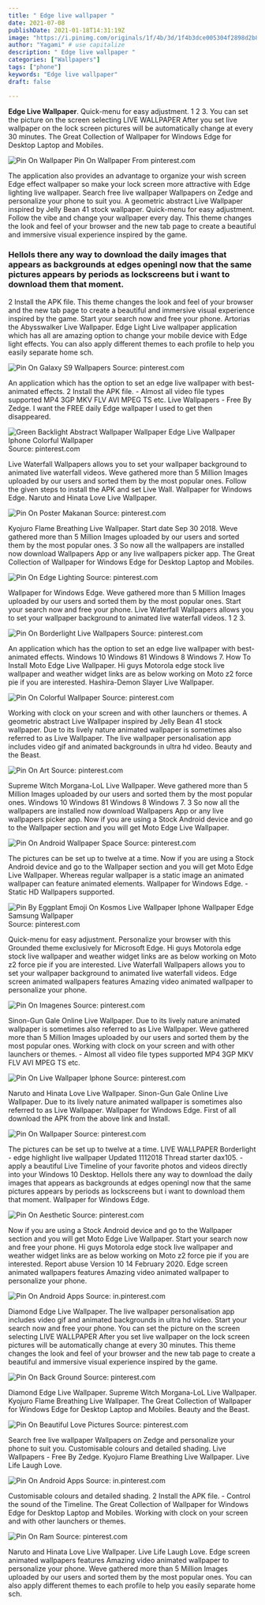 ```yaml
---
title: " Edge live wallpaper "
date: 2021-07-08
publishDate: 2021-01-18T14:31:19Z
image: "https://i.pinimg.com/originals/1f/4b/3d/1f4b3dce005304f2898d2b8033ff4d51.jpg"
author: "Yagami" # use capitalize
description: " Edge live wallpaper "
categories: ["Wallpapers"]
tags: ["phone"]
keywords: "Edge live wallpaper"
draft: false

---
```



**Edge Live Wallpaper**. Quick-menu for easy adjustment. 1 2 3. You can set the picture on the screen selecting LIVE WALLPAPER After you set live wallpaper on the lock screen pictures will be automatically change at every 30 minutes. The Great Collection of Wallpaper for Windows Edge for Desktop Laptop and Mobiles.

![Pin On Wallpaper](https://i.pinimg.com/originals/ea/e5/e6/eae5e659d6828f6b1ad97fb3761da805.gif "Pin On Wallpaper")
Pin On Wallpaper From pinterest.com


The application also provides an advantage to organize your wish screen Edge effect wallpaper so make your lock screen more attractive with Edge lighting live wallpaper. Search free live wallpaper Wallpapers on Zedge and personalize your phone to suit you. A geometric abstract Live Wallpaper inspired by Jelly Bean 41 stock wallpaper. Quick-menu for easy adjustment. Follow the vibe and change your wallpaper every day. This theme changes the look and feel of your browser and the new tab page to create a beautiful and immersive visual experience inspired by the game.

### HelloIs there any way to download the daily images that appears as backgrounds at edges openingI now that the same pictures appears by periods as lockscreens but i want to download them that moment.

2 Install the APK file. This theme changes the look and feel of your browser and the new tab page to create a beautiful and immersive visual experience inspired by the game. Start your search now and free your phone. Artorias the Abysswalker Live Wallpaper. Edge Light Live wallpaper application which has all are amazing option to change your mobile device with Edge light effects. You can also apply different themes to each profile to help you easily separate home sch.


![Pin On Galaxy S9 Wallpapers](https://i.pinimg.com/736x/9c/1c/0d/9c1c0db53333f7035045c87bf44199ee.jpg "Pin On Galaxy S9 Wallpapers")
Source: pinterest.com

An application which has the option to set an edge live wallpaper with best-animated effects. 2 Install the APK file. - Almost all video file types supported MP4 3GP MKV FLV AVI MPEG TS etc. Live Wallpapers - Free By Zedge. I want the FREE daily Edge wallpaper I used to get then disappeared.

![Green Backlight Abstract Wallpaper Wallpaper Edge Live Wallpaper Iphone Colorful Wallpaper](https://i.pinimg.com/originals/15/44/0c/15440cad137eb69e82185e7e522cec06.jpg "Green Backlight Abstract Wallpaper Wallpaper Edge Live Wallpaper Iphone Colorful Wallpaper")
Source: pinterest.com

Live Waterfall Wallpapers allows you to set your wallpaper background to animated live waterfall videos. Weve gathered more than 5 Million Images uploaded by our users and sorted them by the most popular ones. Follow the given steps to install the APK and set Live Wall. Wallpaper for Windows Edge. Naruto and Hinata Love Live Wallpaper.

![Pin On Poster Makanan](https://i.pinimg.com/474x/1e/f8/6e/1ef86e5c52cdaa7336df8a402ac75058.jpg "Pin On Poster Makanan")
Source: pinterest.com

Kyojuro Flame Breathing Live Wallpaper. Start date Sep 30 2018. Weve gathered more than 5 Million Images uploaded by our users and sorted them by the most popular ones. 3 So now all the wallpapers are installed now download Wallpapers App or any live wallpapers picker app. The Great Collection of Wallpaper for Windows Edge for Desktop Laptop and Mobiles.

![Pin On Edge Lighting](https://i.pinimg.com/originals/dc/cb/0a/dccb0af462b60d60d562d268d0f64d64.png "Pin On Edge Lighting")
Source: pinterest.com

Wallpaper for Windows Edge. Weve gathered more than 5 Million Images uploaded by our users and sorted them by the most popular ones. Start your search now and free your phone. Live Waterfall Wallpapers allows you to set your wallpaper background to animated live waterfall videos. 1 2 3.

![Pin On Borderlight Live Wallpapers](https://i.pinimg.com/originals/35/a3/3e/35a33ec34ae6c2c58f20a70cacb34df9.gif "Pin On Borderlight Live Wallpapers")
Source: pinterest.com

An application which has the option to set an edge live wallpaper with best-animated effects. Windows 10 Windows 81 Windows 8 Windows 7. How To Install Moto Edge Live Wallpaper. Hi guys Motorola edge stock live wallpaper and weather widget links are as below working on Moto z2 force pie if you are interested. Hashira-Demon Slayer Live Wallpaper.

![Pin On Colorful Wallpaper](https://i.pinimg.com/originals/aa/65/b6/aa65b6e095b63cbdc8c5fdc23b25654c.jpg "Pin On Colorful Wallpaper")
Source: pinterest.com

Working with clock on your screen and with other launchers or themes. A geometric abstract Live Wallpaper inspired by Jelly Bean 41 stock wallpaper. Due to its lively nature animated wallpaper is sometimes also referred to as Live Wallpaper. The live wallpaper personalisation app includes video gif and animated backgrounds in ultra hd video. Beauty and the Beast.

![Pin On Art](https://i.pinimg.com/originals/d6/4d/8c/d64d8c114b9675fb782442c03fa1a144.png "Pin On Art")
Source: pinterest.com

Supreme Witch Morgana-LoL Live Wallpaper. Weve gathered more than 5 Million Images uploaded by our users and sorted them by the most popular ones. Windows 10 Windows 81 Windows 8 Windows 7. 3 So now all the wallpapers are installed now download Wallpapers App or any live wallpapers picker app. Now if you are using a Stock Android device and go to the Wallpaper section and you will get Moto Edge Live Wallpaper.

![Pin On Android Wallpaper Space](https://i.pinimg.com/originals/c5/78/ed/c578ed889ed5ad270b680c8ae3ba2525.jpg "Pin On Android Wallpaper Space")
Source: pinterest.com

The pictures can be set up to twelve at a time. Now if you are using a Stock Android device and go to the Wallpaper section and you will get Moto Edge Live Wallpaper. Whereas regular wallpaper is a static image an animated wallpaper can feature animated elements. Wallpaper for Windows Edge. - Static HD Wallpapers supported.

![Pin By Eggplant Emoji On Kosmos Live Wallpaper Iphone Wallpaper Edge Samsung Wallpaper](https://i.pinimg.com/originals/c6/89/e3/c689e326df7781e311e5bd98700cf2f2.jpg "Pin By Eggplant Emoji On Kosmos Live Wallpaper Iphone Wallpaper Edge Samsung Wallpaper")
Source: pinterest.com

Quick-menu for easy adjustment. Personalize your browser with this Grounded theme exclusively for Microsoft Edge. Hi guys Motorola edge stock live wallpaper and weather widget links are as below working on Moto z2 force pie if you are interested. Live Waterfall Wallpapers allows you to set your wallpaper background to animated live waterfall videos. Edge screen animated wallpapers features Amazing video animated wallpaper to personalize your phone.

![Pin On Imagenes](https://i.pinimg.com/originals/01/e0/3d/01e03d0077a69a9729686f6ac6f543cc.png "Pin On Imagenes")
Source: pinterest.com

Sinon-Gun Gale Online Live Wallpaper. Due to its lively nature animated wallpaper is sometimes also referred to as Live Wallpaper. Weve gathered more than 5 Million Images uploaded by our users and sorted them by the most popular ones. Working with clock on your screen and with other launchers or themes. - Almost all video file types supported MP4 3GP MKV FLV AVI MPEG TS etc.

![Pin On Live Wallpaper Iphone](https://i.pinimg.com/originals/f4/66/dd/f466dd9c78cfdc857921b562347d57b7.gif "Pin On Live Wallpaper Iphone")
Source: pinterest.com

Naruto and Hinata Love Live Wallpaper. Sinon-Gun Gale Online Live Wallpaper. Due to its lively nature animated wallpaper is sometimes also referred to as Live Wallpaper. Wallpaper for Windows Edge. First of all download the APK from the above link and Install.

![Pin On Wallpaper](https://i.pinimg.com/originals/ea/e5/e6/eae5e659d6828f6b1ad97fb3761da805.gif "Pin On Wallpaper")
Source: pinterest.com

The pictures can be set up to twelve at a time. LIVE WALLPAPER Borderlight - edge highlight live wallpaper Updated 1112018 Thread starter dax105. - apply a beautiful Live Timeline of your favorite photos and videos directly into your Windows 10 Desktop. HelloIs there any way to download the daily images that appears as backgrounds at edges openingI now that the same pictures appears by periods as lockscreens but i want to download them that moment. Wallpaper for Windows Edge.

![Pin On Aesthetic](https://i.pinimg.com/originals/08/64/f0/0864f0f004175f23902b5cefde48733c.png "Pin On Aesthetic")
Source: pinterest.com

Now if you are using a Stock Android device and go to the Wallpaper section and you will get Moto Edge Live Wallpaper. Start your search now and free your phone. Hi guys Motorola edge stock live wallpaper and weather widget links are as below working on Moto z2 force pie if you are interested. Report abuse Version 10 14 February 2020. Edge screen animated wallpapers features Amazing video animated wallpaper to personalize your phone.

![Pin On Android Apps](https://i.pinimg.com/originals/ae/33/ff/ae33ff1a087c455ac2c8d94e5004e960.png "Pin On Android Apps")
Source: in.pinterest.com

Diamond Edge Live Wallpaper. The live wallpaper personalisation app includes video gif and animated backgrounds in ultra hd video. Start your search now and free your phone. You can set the picture on the screen selecting LIVE WALLPAPER After you set live wallpaper on the lock screen pictures will be automatically change at every 30 minutes. This theme changes the look and feel of your browser and the new tab page to create a beautiful and immersive visual experience inspired by the game.

![Pin On Back Ground](https://i.pinimg.com/474x/c2/40/e6/c240e60a36cad542737ee20786033af7.jpg "Pin On Back Ground")
Source: pinterest.com

Diamond Edge Live Wallpaper. Supreme Witch Morgana-LoL Live Wallpaper. Kyojuro Flame Breathing Live Wallpaper. The Great Collection of Wallpaper for Windows Edge for Desktop Laptop and Mobiles. Beauty and the Beast.

![Pin On Beautiful Love Pictures](https://i.pinimg.com/736x/cf/69/db/cf69dba5ebc626dfb87346fe0a4c1c70.jpg "Pin On Beautiful Love Pictures")
Source: pinterest.com

Search free live wallpaper Wallpapers on Zedge and personalize your phone to suit you. Customisable colours and detailed shading. Live Wallpapers - Free By Zedge. Kyojuro Flame Breathing Live Wallpaper. Live Life Laugh Love.

![Pin On Android Apps](https://i.pinimg.com/originals/05/83/23/0583230e10cfbe3c4a1ea8648a6ac46a.png "Pin On Android Apps")
Source: in.pinterest.com

Customisable colours and detailed shading. 2 Install the APK file. - Control the sound of the Timeline. The Great Collection of Wallpaper for Windows Edge for Desktop Laptop and Mobiles. Working with clock on your screen and with other launchers or themes.

![Pin On Ram](https://i.pinimg.com/originals/1f/4b/3d/1f4b3dce005304f2898d2b8033ff4d51.jpg "Pin On Ram")
Source: pinterest.com

Naruto and Hinata Love Live Wallpaper. Live Life Laugh Love. Edge screen animated wallpapers features Amazing video animated wallpaper to personalize your phone. Weve gathered more than 5 Million Images uploaded by our users and sorted them by the most popular ones. You can also apply different themes to each profile to help you easily separate home sch.

